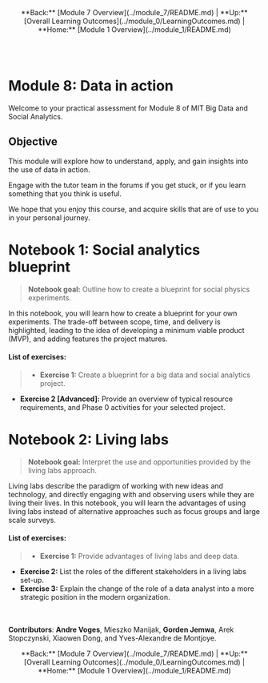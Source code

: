 <center>**Back:** [Module 7 Overview](../module_7/README.md) | **Up:** [Overall Learning Outcomes](../module_0/LearningOutcomes.md) | **Home:** [Module 1 Overview](../module_1/README.md)</center>

<br><br>

# Module 8: Data in action
Welcome to your practical assessment for Module 8 of MIT Big Data and Social Analytics.





## Objective 
This module will explore how to understand, apply, and gain insights into the use of data in action.

Engage with the tutor team in the forums if you get stuck, or if you learn something that you think is useful. 

We hope that you enjoy this course, and acquire skills that are of use to you in your personal journey.

# Notebook 1: Social analytics blueprint
> **Notebook goal:**  Outline how to create a blueprint for social physics experiments.

In this notebook, you will learn how  to create a blueprint for your own experiments. The trade-off between scope, time, and delivery is highlighted, leading to the idea of developing a minimum viable product (MVP), and adding features the project matures.
####  List of exercises:
> - **Exercise 1:** Create a blueprint for a big data and social analytics project.
- **Exercise 2 [Advanced]:** Provide an overview of typical resource requirements, and Phase 0 activities for your selected project.

# Notebook 2: Living labs
> **Notebook goal:** Interpret the use and opportunities provided by the living labs approach.

Living labs describe the paradigm of working with new ideas and technology, and directly engaging with and observing users while they are living their lives. In this notebook, you will learn the advantages of using living labs instead of alternative approaches such as focus groups and large scale surveys.  
####  List of exercises:
> - **Exercise 1:** Provide advantages of living labs and deep data.
- **Exercise 2:** List the roles of the different stakeholders in a living labs set-up.
- **Exercise 3:** Explain the change of the role of a data analyst into a more strategic position in the modern organization.


<br></br>
**Contributors**:
**Andre Voges**, Mieszko Manijak, **Gorden Jemwa**, Arek Stopczynski, Xiaowen Dong, and Yves-Alexandre de Montjoye.


<center>**Back:** [Module 7 Overview](../module_7/README.md) | **Up:** [Overall Learning Outcomes](../module_0/LearningOutcomes.md) | **Home:** [Module 1 Overview](../module_1/README.md)</center>
